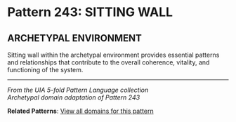 # Pattern 243: SITTING WALL

## ARCHETYPAL ENVIRONMENT

Sitting wall within the archetypal environment provides essential patterns and relationships that contribute to the overall coherence, vitality, and functioning of the system.

---

*From the UIA 5-fold Pattern Language collection*  
*Archetypal domain adaptation of Pattern 243*

**Related Patterns**: [View all domains for this pattern](../../UIA/md/T243%20SITTING%20WALL.md)
